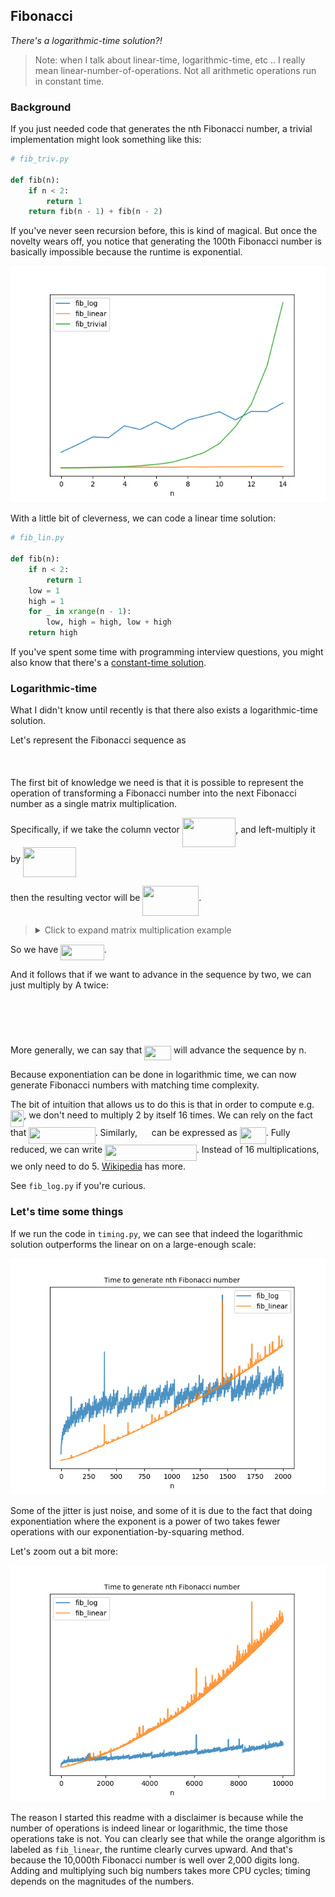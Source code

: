 Fibonacci
---------

_There's a logarithmic-time solution?!_

> Note: when I talk about linear-time, logarithmic-time, etc .. I really mean
> linear-number-of-operations.  Not all arithmetic operations run in constant
> time.

### Background

If you just needed code that generates the nth Fibonacci number, a trivial
implementation might look something like this:

```python
# fib_triv.py

def fib(n):
    if n < 2:
        return 1
    return fib(n - 1) + fib(n - 2)
```

If you've never seen recursion before, this is kind of magical.  But once the
novelty wears off, you notice that generating the 100th Fibonacci number is
basically impossible because the runtime is exponential.

![exponential runtime graph](plot_trivial_timing.png)

With a little bit of cleverness, we can code a linear time solution:

```python
# fib_lin.py

def fib(n):
    if n < 2:
        return 1
    low = 1
    high = 1
    for _ in xrange(n - 1):
        low, high = high, low + high
    return high
```

If you've spent some time with programming interview questions, you might also
know that there's a [constant-time solution](https://en.wikipedia.org/wiki/Fibonacci_number#Closed-form_expression).


### Logarithmic-time

What I didn't know until recently is that there also exists a logarithmic-time
solution.

Let's represent the Fibonacci sequence as

<p align="center"><img src="svgs/0e60556f7e0512e10e2a4e6f40374a1d.svg" align=middle width=247.62045pt height=16.438356pt/></p>

The first bit of knowledge we need is that it is possible to represent the
operation of transforming a Fibonacci number into the next Fibonacci number
as a single matrix multiplication.

Specifically, if we take the column vector
<img src="svgs/bcaea708820e40ff046597c3047ba13e.svg" align=middle width=85.43205pt height=47.67147pt/>, and left-multiply it by
<img src="svgs/d42058db8b2e945862970c8cd520f879.svg" align=middle width=84.474885pt height=47.67147pt/>

then the resulting vector will be
<img src="svgs/f83e21e74ccfd55219d4de7c7b17cb58.svg" align=middle width=89.86131pt height=47.67147pt/>.

<blockquote>
<details>
    <summary>
        Click to expand matrix multiplication example
    </summary>

<img alt="matrix multiplication animation" src="matrix_multiplication_example.gif" />

Source: [matrixmultiplication.xyz](http://matrixmultiplication.xyz)
</details>
</blockquote>

So we have <img src="svgs/f1e1a5b3bad54eb90cc6094d34559a97.svg" align=middle width=69.54321pt height=24.71634pt/>.

And it follows that if we want to advance in the sequence by two, we can just
multiply by A twice:

<p align="center"><img src="svgs/45139aa4427dc9ad494979426d787785.svg" align=middle width=158.081715pt height=16.3763325pt/></p>

<p align="center"><img src="svgs/7c25f8d85c1fbfc980ad332a998455c7.svg" align=middle width=80.707605pt height=17.399085pt/></p>


More generally, we can say that <img src="svgs/e0b84a42ef5d3070707127df0dda099e.svg" align=middle width=42.966165pt height=22.83138pt/> will advance the sequence by n.

Because exponentiation can be done in logarithmic time, we can now generate
Fibonacci numbers with matching time complexity.

The bit of intuition that allows us to do this is that in order to compute e.g.
<img src="svgs/d92a2953441d94f69056feca0851fe02.svg" align=middle width=21.324435pt height=26.76201pt/>, we don't need to multiply 2 by itself 16 times.  We can rely on the
fact that <img src="svgs/3a2fd667b3576501cdef833219cfbf26.svg" align=middle width=106.392495pt height=26.76201pt/>.  Similarly, <img src="svgs/91dda47546340477a65500096e2c5564.svg" align=middle width=14.77179pt height=26.76201pt/> can be
expressed as <img src="svgs/5b5a4b6381e075a4fede3fa7f32dba26.svg" align=middle width=42.237525pt height=26.76201pt/>.  Fully reduced, we can write
<img src="svgs/2aef0a4ad0ce23d12ed6df228346661d.svg" align=middle width=146.712225pt height=26.76201pt/>.  Instead of 16 multiplications, we
only need to do 5.
[Wikipedia](https://en.wikipedia.org/wiki/Exponentiation_by_squaring) has more.

See `fib_log.py` if you're curious.


### Let's time some things

If we run the code in `timing.py`, we can see that indeed the logarithmic
solution outperforms the linear on on a large-enough scale:

![exponential runtime graph](plot_linear_log_2k.png)

Some of the jitter is just noise, and some of it is due to the fact that
doing exponentiation where the exponent is a power of two takes fewer
operations with our exponentiation-by-squaring method.


Let's zoom out a bit more:

![exponential runtime graph](plot_linear_log_10k.png)

The reason I started this readme with a disclaimer is because while the number
of operations is indeed linear or logarithmic, the time those operations take
is not.  You can clearly see that while the orange algorithm is labeled as
`fib_linear`, the runtime clearly curves upward.  And that's because the
10,000th Fibonacci number is well over 2,000 digits long.  Adding and
multiplying such big numbers takes more CPU cycles; timing depends on the
magnitudes of the numbers.
